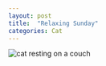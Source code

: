 ```yaml
---
layout: post
title:  "Relaxing Sunday"
categories: Cat 
---
```


![cat resting on a couch](/tanyaselvog.github.io/assets/relaxing.jpeg)